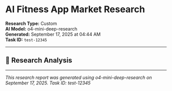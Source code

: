 # AI Fitness App Market Research
**Research Type:** Custom  
**AI Model:** o4-mini-deep-research  
**Generated:** September 17, 2025 at 04:44 AM  
**Task ID:** `test-12345`

---

## 🔬 Research Analysis

---

*This research report was generated using o4-mini-deep-research on September 17, 2025. Task ID: test-12345*
